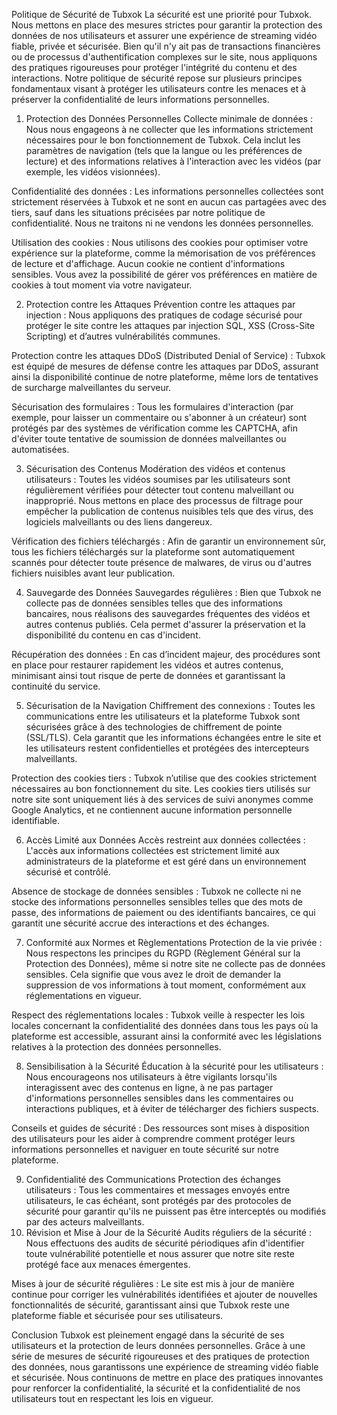 Politique de Sécurité de Tubxok
La sécurité est une priorité pour Tubxok. Nous mettons en place des mesures strictes pour garantir la protection des données de nos utilisateurs et assurer une expérience de streaming vidéo fiable, privée et sécurisée. Bien qu'il n'y ait pas de transactions financières ou de processus d'authentification complexes sur le site, nous appliquons des pratiques rigoureuses pour protéger l'intégrité du contenu et des interactions. Notre politique de sécurité repose sur plusieurs principes fondamentaux visant à protéger les utilisateurs contre les menaces et à préserver la confidentialité de leurs informations personnelles.

1. Protection des Données Personnelles
Collecte minimale de données : Nous nous engageons à ne collecter que les informations strictement nécessaires pour le bon fonctionnement de Tubxok. Cela inclut les paramètres de navigation (tels que la langue ou les préférences de lecture) et des informations relatives à l'interaction avec les vidéos (par exemple, les vidéos visionnées).

Confidentialité des données : Les informations personnelles collectées sont strictement réservées à Tubxok et ne sont en aucun cas partagées avec des tiers, sauf dans les situations précisées par notre politique de confidentialité. Nous ne traitons ni ne vendons les données personnelles.

Utilisation des cookies : Nous utilisons des cookies pour optimiser votre expérience sur la plateforme, comme la mémorisation de vos préférences de lecture et d'affichage. Aucun cookie ne contient d'informations sensibles. Vous avez la possibilité de gérer vos préférences en matière de cookies à tout moment via votre navigateur.

2. Protection contre les Attaques
Prévention contre les attaques par injection : Nous appliquons des pratiques de codage sécurisé pour protéger le site contre les attaques par injection SQL, XSS (Cross-Site Scripting) et d’autres vulnérabilités communes.

Protection contre les attaques DDoS (Distributed Denial of Service) : Tubxok est équipé de mesures de défense contre les attaques par DDoS, assurant ainsi la disponibilité continue de notre plateforme, même lors de tentatives de surcharge malveillantes du serveur.

Sécurisation des formulaires : Tous les formulaires d'interaction (par exemple, pour laisser un commentaire ou s'abonner à un créateur) sont protégés par des systèmes de vérification comme les CAPTCHA, afin d'éviter toute tentative de soumission de données malveillantes ou automatisées.

3. Sécurisation des Contenus
Modération des vidéos et contenus utilisateurs : Toutes les vidéos soumises par les utilisateurs sont régulièrement vérifiées pour détecter tout contenu malveillant ou inapproprié. Nous mettons en place des processus de filtrage pour empêcher la publication de contenus nuisibles tels que des virus, des logiciels malveillants ou des liens dangereux.

Vérification des fichiers téléchargés : Afin de garantir un environnement sûr, tous les fichiers téléchargés sur la plateforme sont automatiquement scannés pour détecter toute présence de malwares, de virus ou d'autres fichiers nuisibles avant leur publication.

4. Sauvegarde des Données
Sauvegardes régulières : Bien que Tubxok ne collecte pas de données sensibles telles que des informations bancaires, nous réalisons des sauvegardes fréquentes des vidéos et autres contenus publiés. Cela permet d'assurer la préservation et la disponibilité du contenu en cas d'incident.

Récupération des données : En cas d’incident majeur, des procédures sont en place pour restaurer rapidement les vidéos et autres contenus, minimisant ainsi tout risque de perte de données et garantissant la continuité du service.

5. Sécurisation de la Navigation
Chiffrement des connexions : Toutes les communications entre les utilisateurs et la plateforme Tubxok sont sécurisées grâce à des technologies de chiffrement de pointe (SSL/TLS). Cela garantit que les informations échangées entre le site et les utilisateurs restent confidentielles et protégées des intercepteurs malveillants.

Protection des cookies tiers : Tubxok n’utilise que des cookies strictement nécessaires au bon fonctionnement du site. Les cookies tiers utilisés sur notre site sont uniquement liés à des services de suivi anonymes comme Google Analytics, et ne contiennent aucune information personnelle identifiable.

6. Accès Limité aux Données
Accès restreint aux données collectées : L'accès aux informations collectées est strictement limité aux administrateurs de la plateforme et est géré dans un environnement sécurisé et contrôlé.

Absence de stockage de données sensibles : Tubxok ne collecte ni ne stocke des informations personnelles sensibles telles que des mots de passe, des informations de paiement ou des identifiants bancaires, ce qui garantit une sécurité accrue des interactions et des échanges.

7. Conformité aux Normes et Règlementations
Protection de la vie privée : Nous respectons les principes du RGPD (Règlement Général sur la Protection des Données), même si notre site ne collecte pas de données sensibles. Cela signifie que vous avez le droit de demander la suppression de vos informations à tout moment, conformément aux réglementations en vigueur.

Respect des réglementations locales : Tubxok veille à respecter les lois locales concernant la confidentialité des données dans tous les pays où la plateforme est accessible, assurant ainsi la conformité avec les législations relatives à la protection des données personnelles.

8. Sensibilisation à la Sécurité
Éducation à la sécurité pour les utilisateurs : Nous encourageons nos utilisateurs à être vigilants lorsqu'ils interagissent avec des contenus en ligne, à ne pas partager d'informations personnelles sensibles dans les commentaires ou interactions publiques, et à éviter de télécharger des fichiers suspects.

Conseils et guides de sécurité : Des ressources sont mises à disposition des utilisateurs pour les aider à comprendre comment protéger leurs informations personnelles et naviguer en toute sécurité sur notre plateforme.

9. Confidentialité des Communications
Protection des échanges utilisateurs : Tous les commentaires et messages envoyés entre utilisateurs, le cas échéant, sont protégés par des protocoles de sécurité pour garantir qu'ils ne puissent pas être interceptés ou modifiés par des acteurs malveillants.
10. Révision et Mise à Jour de la Sécurité
Audits réguliers de la sécurité : Nous effectuons des audits de sécurité périodiques afin d'identifier toute vulnérabilité potentielle et nous assurer que notre site reste protégé face aux menaces émergentes.

Mises à jour de sécurité régulières : Le site est mis à jour de manière continue pour corriger les vulnérabilités identifiées et ajouter de nouvelles fonctionnalités de sécurité, garantissant ainsi que Tubxok reste une plateforme fiable et sécurisée pour ses utilisateurs.

Conclusion
Tubxok est pleinement engagé dans la sécurité de ses utilisateurs et la protection de leurs données personnelles. Grâce à une série de mesures de sécurité rigoureuses et des pratiques de protection des données, nous garantissons une expérience de streaming vidéo fiable et sécurisée. Nous continuons de mettre en place des pratiques innovantes pour renforcer la confidentialité, la sécurité et la confidentialité de nos utilisateurs tout en respectant les lois en vigueur.






